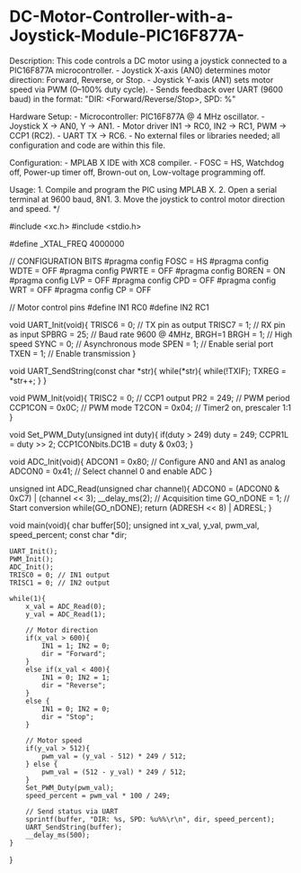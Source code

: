 # DC-Motor-Controller-with-a-Joystick-Module-PIC16F877A-

  Description:
    This code controls a DC motor using a joystick connected to a PIC16F877A microcontroller.
    - Joystick X-axis (AN0) determines motor direction: Forward, Reverse, or Stop.
    - Joystick Y-axis (AN1) sets motor speed via PWM (0–100% duty cycle).
    - Sends feedback over UART (9600 baud) in the format: "DIR: <Forward/Reverse/Stop>, SPD: <n>%"

  Hardware Setup:
    - Microcontroller: PIC16F877A @ 4 MHz oscillator.
    - Joystick X → AN0, Y → AN1.
    - Motor driver IN1 → RC0, IN2 → RC1, PWM → CCP1 (RC2).
    - UART TX → RC6.
    - No external files or libraries needed; all configuration and code are within this file.

  Configuration:
    - MPLAB X IDE with XC8 compiler.
    - FOSC = HS, Watchdog off, Power-up timer off, Brown-out on, Low-voltage programming off.

  Usage:
    1. Compile and program the PIC using MPLAB X.
    2. Open a serial terminal at 9600 baud, 8N1.
    3. Move the joystick to control motor direction and speed.
*/

#include <xc.h>
#include <stdio.h>

#define _XTAL_FREQ 4000000

// CONFIGURATION BITS
#pragma config FOSC = HS
#pragma config WDTE = OFF
#pragma config PWRTE = OFF
#pragma config BOREN = ON
#pragma config LVP = OFF
#pragma config CPD = OFF
#pragma config WRT = OFF
#pragma config CP = OFF

// Motor control pins
#define IN1 RC0
#define IN2 RC1

void UART_Init(void){
    TRISC6 = 0;    // TX pin as output
    TRISC7 = 1;    // RX pin as input
    SPBRG = 25;    // Baud rate 9600 @ 4MHz, BRGH=1
    BRGH = 1;      // High speed
    SYNC = 0;      // Asynchronous mode
    SPEN = 1;      // Enable serial port
    TXEN = 1;      // Enable transmission
}

void UART_SendString(const char *str){
    while(*str){
        while(!TXIF);
        TXREG = *str++;
    }
}

void PWM_Init(void){
    TRISC2 = 0;      // CCP1 output
    PR2 = 249;       // PWM period
    CCP1CON = 0x0C;  // PWM mode
    T2CON = 0x04;    // Timer2 on, prescaler 1:1
}

void Set_PWM_Duty(unsigned int duty){
    if(duty > 249) duty = 249;
    CCPR1L = duty >> 2;
    CCP1CONbits.DC1B = duty & 0x03;
}

void ADC_Init(void){
    ADCON1 = 0x80; // Configure AN0 and AN1 as analog
    ADCON0 = 0x41; // Select channel 0 and enable ADC
}

unsigned int ADC_Read(unsigned char channel){
    ADCON0 = (ADCON0 & 0xC7) | (channel << 3);
    __delay_ms(2);      // Acquisition time
    GO_nDONE = 1;       // Start conversion
    while(GO_nDONE);
    return (ADRESH << 8) | ADRESL;
}

void main(void){
    char buffer[50];
    unsigned int x_val, y_val, pwm_val, speed_percent;
    const char *dir;

    UART_Init();
    PWM_Init();
    ADC_Init();
    TRISC0 = 0; // IN1 output
    TRISC1 = 0; // IN2 output

    while(1){
        x_val = ADC_Read(0);
        y_val = ADC_Read(1);

        // Motor direction
        if(x_val > 600){
            IN1 = 1; IN2 = 0;
            dir = "Forward";
        }
        else if(x_val < 400){
            IN1 = 0; IN2 = 1;
            dir = "Reverse";
        }
        else {
            IN1 = 0; IN2 = 0;
            dir = "Stop";
        }

        // Motor speed
        if(y_val > 512){
            pwm_val = (y_val - 512) * 249 / 512;
        } else {
            pwm_val = (512 - y_val) * 249 / 512;
        }
        Set_PWM_Duty(pwm_val);
        speed_percent = pwm_val * 100 / 249;

        // Send status via UART
        sprintf(buffer, "DIR: %s, SPD: %u%%\r\n", dir, speed_percent);
        UART_SendString(buffer);
        __delay_ms(500);
    }
}
